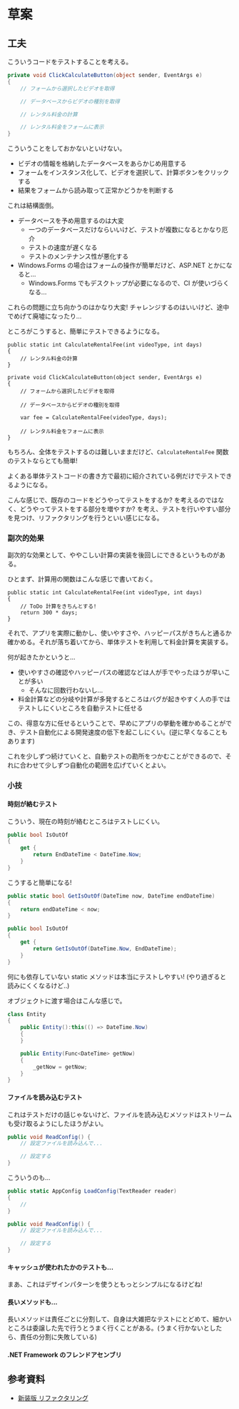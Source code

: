 # 草案


## 工夫
こういうコードをテストすることを考える。

```csharp
private void ClickCalculateButton(object sender, EventArgs e)
{
	// フォームから選択したビデオを取得

	// データベースからビデオの種別を取得

	// レンタル料金の計算

	// レンタル料金をフォームに表示
}
```

こういうことをしておかないといけない。

* ビデオの情報を格納したデータベースをあらかじめ用意する
* フォームをインスタンス化して、ビデオを選択して、計算ボタンをクリックする
* 結果をフォームから読み取って正常かどうかを判断する

これは結構面倒。

* データベースを予め用意するのは大変
  - 一つのデータベースだけならいいけど、テストが複数になるとかなり厄介
  - テストの速度が遅くなる
  - テストのメンテナンス性が悪化する
* Windows.Forms の場合はフォームの操作が簡単だけど、ASP.NET とかになると...
  - Windows.Forms でもデスクトップが必要になるので、CI が使いづらくなる...

これらの問題に立ち向かうのはかなり大変! チャレンジするのはいいけど、途中でめげて廃墟になったり...

ところがこうすると、簡単にテストできるようになる。

```
public static int CalculateRentalFee(int videoType, int days)
{
	// レンタル料金の計算
}

private void ClickCalculateButton(object sender, EventArgs e)
{
	// フォームから選択したビデオを取得

	// データベースからビデオの種別を取得

	var fee = CalculateRentalFee(videoType, days);

	// レンタル料金をフォームに表示
}
```

もちろん、全体をテストするのは難しいままだけど、`CalculateRentalFee` 関数のテストならとても簡単!

よくある単体テストコードの書き方で最初に紹介されている例だけでテストできるようになる。

こんな感じで、既存のコードをどうやってテストをするか? を考えるのではなく、どうやってテストをする部分を増やすか? を考え、テストを行いやすい部分を見つけ、リファクタリングを行うといい感じになる。


### 副次的効果
副次的な効果として、ややこしい計算の実装を後回しにできるというものがある。

ひとまず、計算用の関数はこんな感じで書いておく。

```
public static int CalculateRentalFee(int videoType, int days)
{
    // ToDo 計算をきちんとする!
	return 300 * days;
}
```

それで、アプリを実際に動かし、使いやすさや、ハッピーパスがきちんと通るか確かめる。それが落ち着いてから、単体テストを利用して料金計算を実装する。

何が起きたかというと...

* 使いやすさの確認やハッピーパスの確認などは人が手でやったほうが早いことが多い
  - そんなに回数行わないし...
* 料金計算などの分岐や計算が多発するところはバグが起きやすく人の手ではテストしにくいところを自動テストに任せる

この、得意な方に任せるということで、早めにアプリの挙動を確かめることができ、テスト自動化による開発速度の低下を起こしにくい。(逆に早くなることもあります)

これを少しずつ続けていくと、自動テストの勘所をつかむことができるので、それに合わせて少しずつ自動化の範囲を広げていくとよい。


### 小技

#### 時刻が絡むテスト
こういう、現在の時刻が絡むところはテストしにくい。

```csharp
public bool IsOutOf
{
    get {
        return EndDateTime < DateTime.Now;
    }
}
```

こうすると簡単になる!

```csharp
public static bool GetIsOutOf(DateTime now, DateTime endDateTime)
{
    return endDateTime < now;
}

public bool IsOutOf
{
    get {
        return GetIsOutOf(DateTime.Now, EndDateTime);
    }
}
```

何にも依存していない static メソッドは本当にテストしやすい! (やり過ぎると読みにくくなるけど..)

オブジェクトに渡す場合はこんな感じで。

```csharp
class Entity
{
    public Entity():this(() => DateTime.Now)
    {
    }

    public Entity(Func<DateTime> getNow)
    {
        _getNow = getNow;
    }
}
```


#### ファイルを読み込むテスト
これはテストだけの話じゃないけど、ファイルを読み込むメソッドはストリームも受け取るようにしたほうがよい。

```csharp
public void ReadConfig() {
    // 設定ファイルを読み込んで...

    // 設定する
}
```

こういうのも...

```csharp
public static AppConfig LoadConfig(TextReader reader)
{
    // 
}

public void ReadConfig() {
    // 設定ファイルを読み込んで...

    // 設定する
}
```


#### キャッシュが使われたかのテストも...
まあ、これはデザインパターンを使うともっとシンプルになるけどね!


#### 長いメソッドも...
長いメソッドは責任ごとに分割して、自身は大雑把なテストにとどめて、細かいところは委譲した先で行うとうまく行くことがある。(うまく行かないとしたら、責任の分割に失敗している)


#### .NET Framework のフレンドアセンブリ


## 参考資料
* [新装版 リファクタリング](http://www.amazon.co.jp/dp/427405019X)
